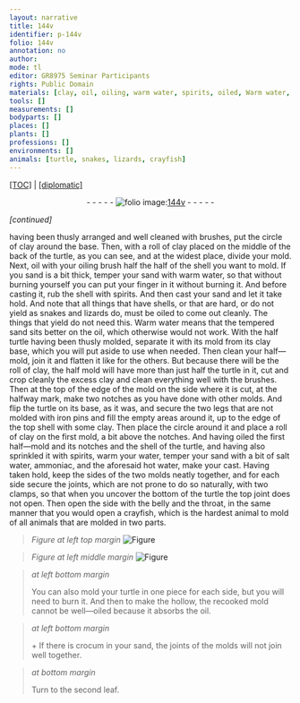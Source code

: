 ```yaml
---
layout: narrative
title: 144v
identifier: p-144v
folio: 144v
annotation: no
author:
mode: tl
editor: GR8975 Seminar Participants
rights: Public Domain
materials: [clay, oil, oiling, warm water, spirits, oiled, Warm water, iron, water, salt water, ammoniac, hot water, crocum]
tools: []
measurements: []
bodyparts: []
places: []
plants: []
professions: []
environments: []
animals: [turtle, snakes, lizards, crayfish]
---
```


<p><a href="{{ site.baseurl }}/translation/">[TOC]</a> | <a href="{{ site.baseurl }}/_texts/p-144v_tc.md/">[diplomatic]</a></p><div class="folio" align="center">- - - - - <a href="http://gallica.bnf.fr/ark:/12148/btv1b10500001g/f294.image" target="_blank"><img src="https://cu-mkp.github.io/2017-workshop-edition/assets/photo-icon.png" alt="folio image: " style="display:inline-block; margin-bottom:-3px;"/>144v</a> - - - - - </div>  
 
*[continued]*
  
having been thusly arranged and well cleaned with brushes, put the circle of <span class="m">clay</span> around the base. Then, with a roll of <span class="m">clay</span> placed on the middle of the back of the <span class="al">turtle</span>, as you can see, and at the widest place, divide your mold. Next, <span class="m">oil</span> with your <span class="m">oiling</span> brush half the half of the shell you want to mold. If you sand is a bit thick, temper your sand with <span class="m">warm water</span>, so that without burning yourself you can put your finger in it without burning it. And before casting it, rub the shell with <span class="m">spirits</span>. And then cast your sand and let it take hold. And note that all things that have shells, or that are hard, or do not yield as <span class="al">snakes</span> and <span class="al">lizards</span> do, must be <span class="m">oiled</span> to come out cleanly. The things that yield do not need this. <span class="m">Warm water</span> means that the tempered sand sits better on the <span class="m">oil</span>, which otherwise would not work. With the half <span class="al">turtle</span> having been thusly molded, separate it with its mold from its <span class="m">clay</span> base, which you will put aside to use when needed. Then clean your half—mold, join it and flatten it like for the others. But because there will be the roll of <span class="m">clay</span>, the half mold will have more than just half the <span class="al">turtle</span> in it, cut and crop cleanly the excess <span class="sup">clay</span> and clean everything well with the brushes. Then at the top of the edge of the mold on the side where it is cut, at the halfway mark, make two notches as you have done with other molds. And flip the <span class="al">turtle</span> on its base, as it was, and secure the two legs that are not molded with <span class="m">iron</span> pins and fill the empty areas around it, up to the edge of the top shell with some <span class="m">clay</span>. Then place the circle around it and place a roll of <span class="m">clay</span> on the first mold, a bit above the notches. And having <span class="m">oiled</span> the first half—mold and its notches and the shell of the <span class="al">turtle</span>, and having also sprinkled it with <span class="m">spirits</span>, warm your <span class="m">water</span>, temper your sand with a bit of <span class="m">salt water</span>, <span class="m">ammoniac</span>, and the aforesaid <span class="m">hot water</span>, make your cast. Having taken hold, keep the sides of the two molds neatly together, and for each side secure the joints, which are not prone to do so naturally, with two clamps, so that when you uncover the bottom of the <span class="al">turtle</span> the top joint does not open. Then open the side with the belly and the throat, in the same manner that you would open a <span class="al">crayfish</span>, which is the hardest animal to mold of all animals that are molded in two parts.
 
> *Figure*
> *at left top margin*
> <a href="https://drive.google.com/open?id=0B9-oNrvWdlO5ZGhySWFITlRSaG8" target="_blank"><img src="https://cu-mkp.github.io/GR8975-edition/assets/photo-icon.png" alt="Figure" style="display:inline-block; margin-bottom:-3px;"/></a>
 
> *Figure*
> *at left middle margin*
> <a href="https://drive.google.com/open?id=0B9-oNrvWdlO5SlhGM2FYLUUteXc" target="_blank"><img src="https://cu-mkp.github.io/GR8975-edition/assets/photo-icon.png" alt="Figure" style="display:inline-block; margin-bottom:-3px;"/></a>
 
> *at left bottom margin*
> 
> 
> You can also mold your <span class="al">turtle</span> in one piece for each side, but you will need to burn it. And then to make the hollow, the recooked mold cannot be well—<span class="m">oiled</span> because it absorbs the <span class="m">oil</span>.
 
> *at left bottom margin*
> 
> 
> \+ If there is <span class="m">crocum</span> in your sand, the joints of the molds will not join well together. 
 
> *at bottom margin*
> 
> 
>  Turn to the second leaf.
 

